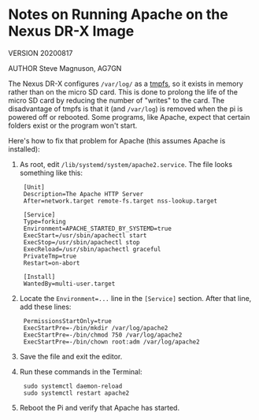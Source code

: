 # Notes on Running Apache on the Nexus DR-X Image

VERSION 20200817

AUTHOR Steve Magnuson, AG7GN

The Nexus DR-X configures `/var/log/` as a [tmpfs](https://wiki.archlinux.org/index.php/Tmpfs), so it exists in memory rather than on the micro SD card. This is done to prolong the life of the micro SD card by reducing the number of "writes" to the card. The disadvantage of tmpfs is that it (and `/var/log`) is removed when the pi is powered off or rebooted. Some programs, like Apache, expect that certain folders exist or the program won't start.

Here's how to fix that problem for Apache (this assumes Apache is installed):

1. As root, edit `/lib/systemd/system/apache2.service`. The file looks something like this:

		[Unit]
		Description=The Apache HTTP Server
		After=network.target remote-fs.target nss-lookup.target
		
		[Service]
		Type=forking
		Environment=APACHE_STARTED_BY_SYSTEMD=true
		ExecStart=/usr/sbin/apachectl start
		ExecStop=/usr/sbin/apachectl stop
		ExecReload=/usr/sbin/apachectl graceful
		PrivateTmp=true
		Restart=on-abort

		[Install]
		WantedBy=multi-user.target

1. Locate the `Environment=...` line in the `[Service]` section. After that line, add these lines:

		PermissionsStartOnly=true
		ExecStartPre=-/bin/mkdir /var/log/apache2
		ExecStartPre=-/bin/chmod 750 /var/log/apache2
		ExecStartPre=-/bin/chown root:adm /var/log/apache2

1.	Save the file and exit the editor.

1. Run these commands in the Terminal:

		sudo systemctl daemon-reload
		sudo systemctl restart apache2

1.	Reboot the Pi and verify that Apache has started.
